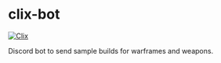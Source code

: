 # clix-bot
<a href="https://discordbots.org/bot/617195811343826949" >
  <img src="https://discordbots.org/api/widget/617195811343826949.svg" alt="Clix" />
</a>

Discord bot to send sample builds for warframes and weapons.
